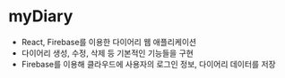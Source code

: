 # myDiary
- React, Firebase를 이용한 다이어리 웹 애플리케이션
- 다이어리 생성, 수정, 삭제 등 기본적인 기능들을 구현
- Firebase를 이용해 클라우드에 사용자의 로그인 정보, 다이어리 데이터를 저장
